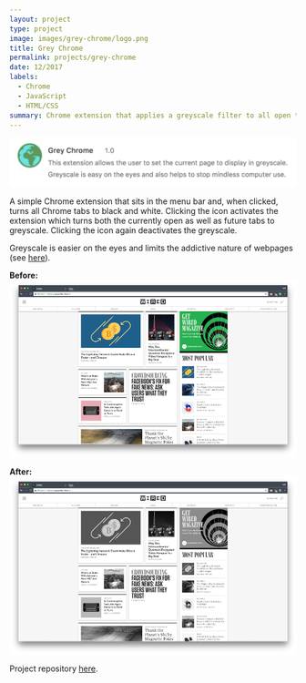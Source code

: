 ```yaml
---
layout: project
type: project
image: images/grey-chrome/logo.png
title: Grey Chrome
permalink: projects/grey-chrome
date: 12/2017
labels:
  - Chrome
  - JavaScript
  - HTML/CSS
summary: Chrome extension that applies a greyscale filter to all open tabs to improve readability and curb mindless Internet use.
---
```

<a href="https://github.com/will-hodge/grey-chrome">
  <img class="ui large rounded image " src="../images/grey-chrome/desc.png">
</a>

A simple Chrome extension that sits in the menu bar and, when clicked, turns all Chrome tabs to black and white. Clicking the icon activates the extension which turns both the currently open as well as future tabs to greyscale. Clicking the icon again deactivates the greyscale.

Greyscale is easier on the eyes and limits the addictive nature of webpages (see [here](http://www.tristanharris.com/2016/05/how-technology-hijacks-peoples-minds%E2%80%8A-%E2%80%8Afrom-a-magician-and-googles-design-ethicist/)).

**Before:**
<img class="ui large rounded image " src="../images/grey-chrome/inactive.png">

**After:**
<img class="ui large rounded image " src="../images/grey-chrome/active.png">

<i class="large github icon "></i>Project repository <a href="https://github.com/will-hodge/grey-chrome">here</a>.
